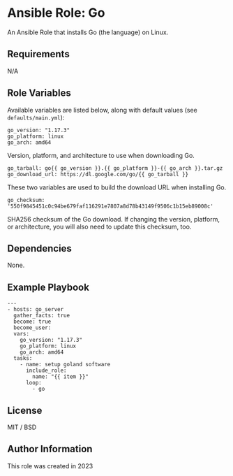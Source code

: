 # Ansible Role: Go

An Ansible Role that installs Go (the language) on Linux.

## Requirements

N/A

## Role Variables

Available variables are listed below, along with default values (see `defaults/main.yml`):

    go_version: "1.17.3"
    go_platform: linux
    go_arch: amd64

Version, platform, and architecture to use when downloading Go.

    go_tarball: go{{ go_version }}.{{ go_platform }}-{{ go_arch }}.tar.gz
    go_download_url: https://dl.google.com/go/{{ go_tarball }}

These two variables are used to build the download URL when installing Go.

    go_checksum: '550f9845451c0c94be679faf116291e7807a8d78b43149f9506c1b15eb89008c'

SHA256 checksum of the Go download. If changing the version, platform, or architecture, you will also need to update this checksum, too.

## Dependencies

None.

## Example Playbook

```
---
- hosts: go_server
  gather_facts: true
  become: true
  become_user:
  vars:
    go_version: "1.17.3"
    go_platform: linux
    go_arch: amd64
  tasks:
    - name: setup goland software
      include_role:
        name: "{{ item }}"
      loop:
        - go

```

## License

MIT / BSD

## Author Information

This role was created in 2023
